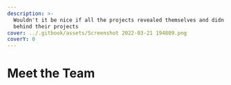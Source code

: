 ```yaml
---
description: >-
  Wouldn't it be nice if all the projects revealed themselves and didn't hide
  behind their projects
cover: ../.gitbook/assets/Screenshot 2022-03-21 194809.png
coverY: 0
---
```


# Meet the Team






